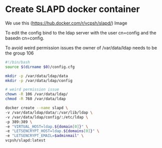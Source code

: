 # Create SLAPD docker container
We use this (https://hub.docker.com/r/vcpsh/slapd/) Image

To edit the config bind to the ldap server with the user cn=config and the basedn cn=config.

To avoid weird permission issues the owner of /var/data/ldap needs to be the group 106

``` bash
#!/bin/bash
source $(dirname $0)/config.cfg

mkdir -p /var/data/ldap/data
mkdir -p /var/data/ldap/config

# weird permission issue
chown -R 106 /var/data/ldap/
chmod -R 760 /var/data/ldap

docker create --name slapd \
-v /var/data/ldap/data/:/var/lib/ldap \
-v /var/data/ldap/config/:/etc/ldap \
-p 389:389 \
-e "VIRTUAL_HOST=ldap.${domain[0]}" \
-e "LETSENCRYPT_HOST=ldap.${domains[0]}" \
-e "LETSENCRYPT_EMAIL=$adminmail" \
vcpsh/slapd:latest
```
